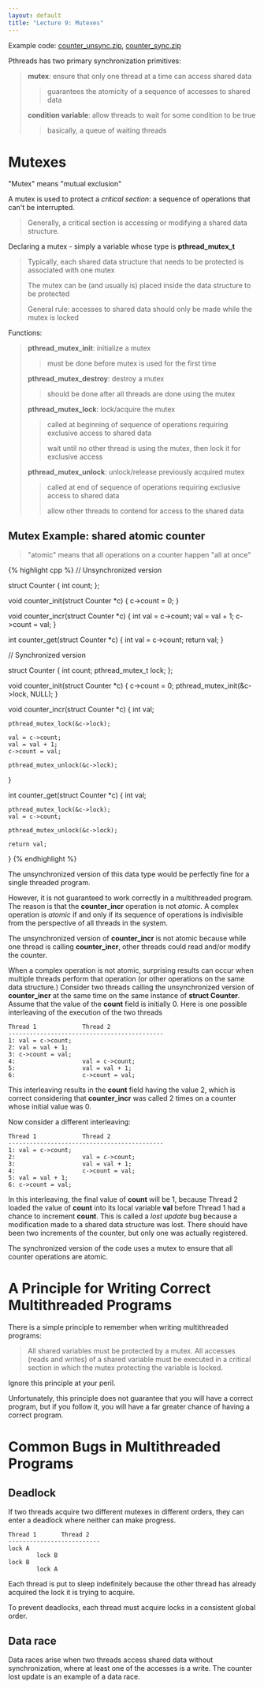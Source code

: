 ```yaml
---
layout: default
title: "Lecture 9: Mutexes"
---
```


Example code: [counter\_unsync.zip](counter_unsync.zip), [counter\_sync.zip](counter_sync.zip)

Pthreads has two primary synchronization primitives:

> **mutex**: ensure that only one thread at a time can access shared data
>
> > guarantees the atomicity of a sequence of accesses to shared data
>
> **condition variable**: allow threads to wait for some condition to be true
>
> > basically, a queue of waiting threads

Mutexes
=======

"Mutex" means "mutual exclusion"

A mutex is used to protect a *critical section*: a sequence of operations that can't be interrupted.

> Generally, a critical section is accessing or modifying a shared data structure.

Declaring a mutex - simply a variable whose type is **pthread\_mutex\_t**

> Typically, each shared data structure that needs to be protected is associated with one mutex
>
> The mutex can be (and usually is) placed inside the data structure to be protected
>
> General rule: accesses to shared data should only be made while the mutex is locked

Functions:

> **pthread\_mutex\_init**: initialize a mutex
>
> > must be done before mutex is used for the first time
>
> **pthread\_mutex\_destroy**: destroy a mutex
>
> > should be done after all threads are done using the mutex
>
> **pthread\_mutex\_lock**: lock/acquire the mutex
>
> > called at beginning of sequence of operations requiring exclusive access to shared data
> >
> > wait until no other thread is using the mutex, then lock it for exclusive access
>
> **pthread\_mutex\_unlock**: unlock/release previously acquired mutex
>
> > called at end of sequence of operations requiring exclusive access to shared data
> >
> > allow other threads to contend for access to the shared data

Mutex Example: shared atomic counter
------------------------------------

> "atomic" means that all operations on a counter happen "all at once"

{% highlight cpp %}
// Unsynchronized version

struct Counter {
    int count;
};

void counter_init(struct Counter *c)
{
    c->count = 0;
}

void counter_incr(struct Counter *c)
{
    int val = c->count;
    val = val + 1;
    c->count = val;
}

int counter_get(struct Counter *c)
{
    int val = c->count;
    return val;
}

// Synchronized version

struct Counter {
    int count;
    pthread_mutex_t lock;
};

void counter_init(struct Counter *c)
{
    c->count = 0;
    pthread_mutex_init(&c->lock, NULL);
}

void counter_incr(struct Counter *c)
{
    int val;

    pthread_mutex_lock(&c->lock);

    val = c->count;
    val = val + 1;
    c->count = val;

    pthread_mutex_unlock(&c->lock);
}

int counter_get(struct Counter *c)
{
    int val;

    pthread_mutex_lock(&c->lock);
    val = c->count;

    pthread_mutex_unlock(&c->lock);

    return val;
}
{% endhighlight %}

The unsynchronized version of this data type would be perfectly fine for a single threaded program.

However, it is not guaranteed to work correctly in a multithreaded program. The reason is that the **counter\_incr** operation is not *atomic*. A complex operation is *atomic* if and only if its sequence of operations is indivisible from the perspective of all threads in the system.

The unsynchronized version of **counter\_incr** is not atomic because while one thread is calling **counter\_incr**, other threads could read and/or modify the counter.

When a complex operation is not atomic, surprising results can occur when multiple threads perform that operation (or other operations on the same data structure.) Consider two threads calling the unsynchronized version of **counter\_incr** at the same time on the same instance of **struct Counter**. Assume that the value of the **count** field is initially 0. Here is one possible interleaving of the execution of the two threads

    Thread 1             Thread 2
    --------------------------------------------
    1: val = c->count;
    2: val = val + 1;
    3: c->count = val;
    4:                   val = c->count;
    5:                   val = val + 1;
    6:                   c->count = val;

This interleaving results in the **count** field having the value 2, which is correct considering that **counter\_incr** was called 2 times on a counter whose initial value was 0.

Now consider a different interleaving:

    Thread 1             Thread 2
    --------------------------------------------
    1: val = c->count;
    2:                   val = c->count;
    3:                   val = val + 1;
    4:                   c->count = val;
    5: val = val + 1;
    6: c->count = val;

In this interleaving, the final value of **count** will be 1, because Thread 2 loaded the value of **count** into its local variable **val** before Thread 1 had a chance to increment **count**. This is called a *lost update* bug because a modification made to a shared data structure was lost. There should have been two increments of the counter, but only one was actually registered.

The synchronized version of the code uses a mutex to ensure that all counter operations are atomic.

A Principle for Writing Correct Multithreaded Programs
======================================================

There is a simple principle to remember when writing multithreaded programs:

> All shared variables must be protected by a mutex. All accesses (reads and writes) of a shared variable must be executed in a critical section in which the mutex protecting the variable is locked.

Ignore this principle at your peril.

Unfortunately, this principle does not guarantee that you will have a correct program, but if you follow it, you will have a far greater chance of having a correct program.

Common Bugs in Multithreaded Programs
=====================================

Deadlock
--------

If two threads acquire two different mutexes in different orders, they can enter a deadlock where neither can make progress.

    Thread 1       Thread 2
    --------------------------
    lock A
            lock B
    lock B
            lock A

Each thread is put to sleep indefinitely because the other thread has already acquired the lock it is trying to acquire.

To prevent deadlocks, each thread must acquire locks in a consistent global order.

Data race
---------

Data races arise when two threads access shared data without synchronization, where at least one of the accesses is a write. The counter lost update is an example of a data race.
